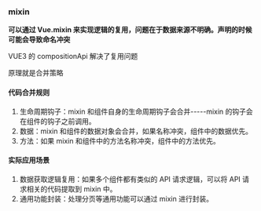 ### mixin

**可以通过 Vue.mixin 来实现逻辑的复用，问题在于数据来源不明确。声明的时候可能会导致命名冲突**

VUE3 的 compositionApi 解决了复用问题

原理就是合并策略

#### 代码合并规则

1. 生命周期钩子：mixin 和组件自身的生命周期钩子会合并-----mixin 的钩子会在组件的钩子之前调用。
2. 数据：mixin 和组件的数据对象会合并，如果名称冲突，组件中的数据优先。
3. 方法：如果 mixin 和组件中的方法名称冲突，组件中的方法优先。

#### 实际应用场景

1. 数据获取逻辑复用：如果多个组件都有类似的 API 请求逻辑，可以将 API 请求相关的代码提取到 mixin 中。
2. 通用功能封装：处理分页等通用功能可以通过 mixin 进行封装。

